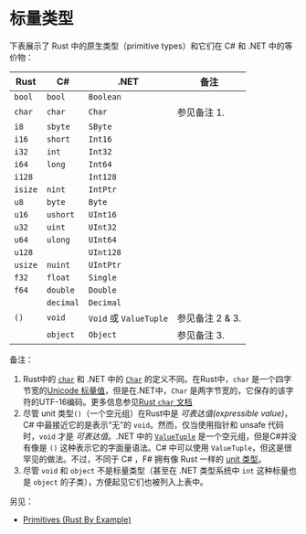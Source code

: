 # 标量类型

下表展示了 Rust 中的原生类型（primitive types）和它们在 C# 和 .NET 中的等价物：

| Rust    | C#        | .NET                   | 备注             |
| ------- | --------- | ---------------------- | ---------------- |
| `bool`  | `bool`    | `Boolean`              |                  |
| `char`  | `char`    | `Char`                 | 参见备注 1.      |
| `i8`    | `sbyte`   | `SByte`                |                  |
| `i16`   | `short`   | `Int16`                |                  |
| `i32`   | `int`     | `Int32`                |                  |
| `i64`   | `long`    | `Int64`                |                  |
| `i128`  |           | `Int128`               |                  |
| `isize` | `nint`    | `IntPtr`               |                  |
| `u8`    | `byte`    | `Byte`                 |                  |
| `u16`   | `ushort`  | `UInt16`               |                  |
| `u32`   | `uint`    | `UInt32`               |                  |
| `u64`   | `ulong`   | `UInt64`               |                  |
| `u128`  |           | `UInt128`              |                  |
| `usize` | `nuint`   | `UIntPtr`              |                  |
| `f32`   | `float`   | `Single`               |                  |
| `f64`   | `double`  | `Double`               |                  |
|         | `decimal` | `Decimal`              |                  |
| `()`    | `void`    | `Void` 或 `ValueTuple` | 参见备注 2 & 3. |
|         | `object`  | `Object`               | 参见备注 3.      |

备注：

1. Rust中的 [`char`][char.rs] 和 .NET 中的 [`Char`][char.net] 的定义不同。在Rust中，`char` 是一个四字节宽的[Unicode 标量值]，但是在.NET中，`Char` 是两字节宽的，它保存的该字符的UTF-16编码。更多信息参见[Rust `char` 文档][char.rs]
2. 尽管 unit 类型`()`（一个空元组）在Rust中是 _可表达值(expressible value)_，C# 中最接近它的是表示“无”的 `void`。然而，仅当使用指针和 unsafe 代码时，`void` 才是 _可表达值_。.NET 中的 [`ValueTuple`][ValueTuple] 是一个空元组，但是C#并没有像是 `()` 这种表示它的字面量语法。C# 中可以使用 `ValueTuple`，但这是很罕见的做法。不过，不同于 C# ，F# 拥有像 Rust 一样的 [unit 类型][unit.fs]。
3. 尽管 `void` 和 `object` 不是标量类型（甚至在 .NET 类型系统中 `int` 这种标量也是 `object` 的子类），方便起见它们也被列入上表中。

另见：

- [Primitives (Rust By Example)][primitives.rs]

[char.net]: https://learn.microsoft.com/zh-cn/dotnet/api/system.char
[char.rs]: https://doc.rust-lang.org/std/primitive.char.html
[Unicode 标量值]: https://www.unicode.org/glossary/#unicode_scalar_value
[ValueTuple]: https://learn.microsoft.com/zh-cn/dotnet/api/system.valuetuple
[unit.fs]: https://learn.microsoft.com/zh-cn/dotnet/fsharp/language-reference/unit-type
[primitives.rs]: https://doc.rust-lang.org/rust-by-example/primitives.html
